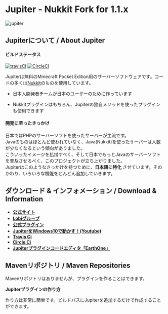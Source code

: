 # Jupiter - Nukkit Fork for 1.1.x
![jupiter](https://github.com/JupiterDevelopmentTeam/JupiterDevelopmentTeam/blob/master/Banner.jpg)

Jupiterについて / About Jupiter
-------------
#### ビルドステータス
[![travisCI](https://travis-ci.org/JupiterDevelopmentTeam/Jupiter.svg?branch=master)](https://travis-ci.org/JupiterDevelopmentTeam/Jupiter)
[![CircleCI](https://circleci.com/gh/JupiterDevelopmentTeam/Jupiter/tree/master.svg?style=svg)](https://circleci.com/gh/JupiterDevelopmentTeam/Jupiter/tree/master)

Jupiterは無料のMinecraft Pocket Edition用のサーバーソフトウェアです。コードの多くは[Nukkit](https://github.com/Nukkit/Nukkit/)のものを使用しています。

* 日本人開発者チームが日本のユーザーのために作っています

* Nukkitプラグインはもちろん、Jupiterの独自メソッドを使ったプラグインも使用できます   
  
#### 開発に至ったきっかけ  
日本ではPHPのサーバーソフトを使ったサーバーが主流です。  
Javaのものはほとんど使われていなく、Java(Nukkit)を使ったサーバーは人数が少なくなるという傾向がありました。  
こういったイメージを払拭すべく、そして日本でもっとJavaのサーバーソフトを普及させるべく、このプロジェクトが立ち上がりました。  
Jupiterはこのようなきっかけを持つために、__日本語に特化__ させています。そのかわり、いろいろな機能をどんどん追加していきます。  

ダウンロード & インフォメーション / Download & Information
-------------

* __[公式サイト](https://jupiterdevelopmentteam.github.io/)__
* __[Lobiグループ](https://web.lobi.co/group/5f56c6d4c43cdb8c63541731b2ea8533ac4b50f1)__
* __[公式プラグイン](https://github.com/JupiterDevelopmentTeam/Plugins)__
* __[JupiterをWindows10で動かす！(Youtube)](https://www.youtube.com/watch?v=bHTzzD6z4pw)__
* __[Travis Ci](https://travis-ci.org/JupiterDevelopmentTeam/Jupiter)__
* __[Circle Ci](https://circleci.com/gh/JupiterDevelopmentTeam/Jupiter/tree/master)__
* __[Jupiterプラグインコードエディタ「EarthOne」](http://itsuplugin.web.fc2.com/earthone.html)__


Mavenリポジトリ / Maven Repositories
--------------------

Mavenリポジトリはありませんが、プラグインを作ることはできます。

__Jupiterプラグインの作り方__

作り方は非常に簡単です。ビルドパスにJupiterを追加するだけで作成することができます。
